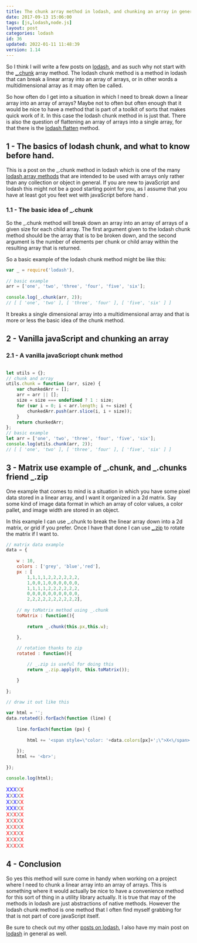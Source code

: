 ```yaml
---
title: The chunk array method in lodash, and chunking an array in general
date: 2017-09-13 15:06:00
tags: [js,lodash,node.js]
layout: post
categories: lodash
id: 36
updated: 2022-01-11 11:48:39
version: 1.14
---
```


So I think I will write a few posts on [lodash](https://lodash.com/), and as such why not start with the [\_.chunk](https://lodash.com/docs/4.17.4#chunk) array method. The lodash chunk method is a method in lodash that can break a linear array into an array of arrays, or in other words a multidimensional array as it may often be called.

So how often do I get into a situation in which I need to break down a linear array into an array of arrays? Maybe not to often but often enough that it would be nice to have a method that is part of a toolkit of sorts that makes quick work of it. In this case the lodash chunk method in is just that. There is also the question of flattening an array of arrays into a single array, for that there is the [lodash flatten](/2018/08/12/lodash_flatten/) method.

<!-- more -->

## 1 - The basics of lodash chunk, and what to know before hand.

This is a post on the \_.chunk method in lodash which is one of the many [lodash array methods](/2019/02/14/lodash_array/) that are intended to be used with arrays only rather than any collection or object in general. If you are new to javaScript and lodash this might not be a good starting point for you, as I assume that you have at least got you feet wet with javaScript before hand .

### 1.1 - The basic idea of \_.chunk

So the \_.chunk method will break down an array into an array of arrays of a given size for each child array. The first argument given to the lodash chunk method should be the array that is to be broken down, and the second argument is the number of elements per chunk or child array within the resulting array that is returned.

So a basic example of the lodash chunk method might be like this:

```js
var _ = require('lodash'),
 
// basic example
arr = ['one', 'two', 'three', 'four', 'five', 'six'];
 
console.log(_.chunk(arr, 2));
// [ [ 'one', 'two' ], [ 'three', 'four' ], [ 'five', 'six' ] ]
```

It breaks a single dimensional array into a multidimensional array and that is more or less the basic idea of the chunk method.

## 2 - Vanilla javaScript and chunking an array

### 2.1 - A vanilla javaScriopt chunk method

```js

let utils = {};
// chunk and array
utils.chunk = function (arr, size) {
    var chunkedArr = [];
    arr = arr || [];
    size = size === undefined ? 1 : size;
    for (var i = 0; i < arr.length; i += size) {
        chunkedArr.push(arr.slice(i, i + size));
    }
    return chunkedArr;
};
// basic example
let arr = ['one', 'two', 'three', 'four', 'five', 'six'];
console.log(utils.chunk(arr, 2));
// [ [ 'one', 'two' ], [ 'three', 'four' ], [ 'five', 'six' ] ]
```

## 3 - Matrix use example of \_.chunk, and \_.chunks friend \_.zip

One example that comes to mind is a situation in which you have some pixel data stored in a linear array, and I want it organized in a 2d matrix. Say some kind of image data format in which an array of color values, a color pallet, and image width are stored in an object.

In this example I can use \_.chunk to break the linear array down into a 2d matrix, or grid if you prefer. Once I have that done I can use [\_.zip](/2018/02/01/lodash_zip/) to rotate the matrix if I want to.

```js
// matrix data example
data = {
 
    w : 10,
    colors : ['grey', 'blue','red'],
    px : [
        1,1,1,1,2,2,2,2,2,2,
        1,0,0,1,0,0,0,0,0,0,
        1,1,1,1,2,2,2,2,2,2,
        0,0,0,0,0,0,0,0,0,0,
        2,2,2,2,2,2,2,2,2,2],
 
    // my toMatrix method using _.chunk
    toMatrix : function(){
 
        return _.chunk(this.px,this.w);
 
    },

    // rotation thanks to zip
    rotated : function(){

        // _.zip is useful for doing this
        return _.zip.apply(0, this.toMatrix());

    }
 
};
 
// draw it out like this

var html = '';
data.rotated().forEach(function (line) {
 
    line.forEach(function (px) {
 
        html += '<span style=\"color: '+data.colors[px]+';\">X<\/span>';
 
    });
    html += '<br>';
 
});

console.log(html);
```

<span style="color: blue;">X</span><span style="color: blue;">X</span><span style="color: blue;">X</span><span style="color: grey;">X</span><span style="color: red;">X</span><br><span style="color: blue;">X</span><span style="color: grey;">X</span><span style="color: blue;">X</span><span style="color: grey;">X</span><span style="color: red;">X</span><br><span style="color: blue;">X</span><span style="color: grey;">X</span><span style="color: blue;">X</span><span style="color: grey;">X</span><span style="color: red;">X</span><br><span style="color: blue;">X</span><span style="color: blue;">X</span><span style="color: blue;">X</span><span style="color: grey;">X</span><span style="color: red;">X</span><br><span style="color: red;">X</span><span style="color: grey;">X</span><span style="color: red;">X</span><span style="color: grey;">X</span><span style="color: red;">X</span><br><span style="color: red;">X</span><span style="color: grey;">X</span><span style="color: red;">X</span><span style="color: grey;">X</span><span style="color: red;">X</span><br><span style="color: red;">X</span><span style="color: grey;">X</span><span style="color: red;">X</span><span style="color: grey;">X</span><span style="color: red;">X</span><br><span style="color: red;">X</span><span style="color: grey;">X</span><span style="color: red;">X</span><span style="color: grey;">X</span><span style="color: red;">X</span><br><span style="color: red;">X</span><span style="color: grey;">X</span><span style="color: red;">X</span><span style="color: grey;">X</span><span style="color: red;">X</span><br><span style="color: red;">X</span><span style="color: grey;">X</span><span style="color: red;">X</span><span style="color: grey;">X</span><span style="color: red;">X</span><br>

## 4 - Conclusion

So yes this method will sure come in handy when working on a project where I need to chunk a linear array into an array of arrays. This is something where it would actually be nice to have a convenience method for this sort of thing in a utility library actually. It is true that may of the methods in lodash are just abstractions of native methods. However the lodash chunk method is one method that I often find myself grabbing for that is not part of core javaScript itself. 

Be sure to check out my other [posts on lodash](/categories/lodash/), I also have my main post on [lodash](/2019/02/15/lodash/) in general as well.